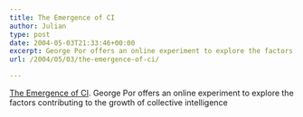 ```yaml
---
title: The Emergence of CI
author: Julian
type: post
date: 2004-05-03T21:33:46+00:00
excerpt: George Por offers an online experiment to explore the factors contributing to the growth of collective intelligence
url: /2004/05/03/the-emergence-of-ci/

---
```

[The Emergence of CI][1]. George Por offers an online experiment to explore the factors contributing to the growth of collective intelligence

 [1]: https://www.community-intelligence.com/blogs/public/archives/000251.html